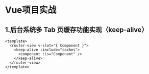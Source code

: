 # Vue项目实战

## 1.后台系统多 Tab 页缓存功能实现（keep-alive）
```vue
<template>
  <router-view v-slot="{ Component }">
    <keep-alive :include="caches">
      <component :is="Component" />
    </keep-alive>
  </router-view>
</template>
```